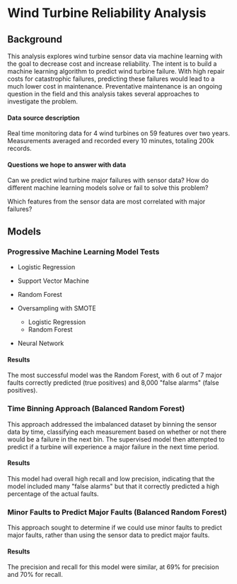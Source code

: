 # Wind Turbine Reliability Analysis

## Background

This analysis explores wind turbine sensor data via machine learning with the goal to decrease cost and increase reliability. The intent is to build a machine learning algorithm to predict wind turbine failure. With high repair costs for catastrophic failures, predicting these failures would lead to a much lower cost in maintenance. Preventative maintenance is an ongoing question in the field and this analysis takes several approaches to investigate the problem. 

#### Data source description

Real time monitoring data for 4 wind turbines on 59 features over two years. Measurements averaged and recorded every 10 minutes, totaling 200k records. 

#### Questions we hope to answer with data 

Can we predict wind turbine major failures with sensor data? How do different machine learning models solve or fail to solve this problem?

Which features from the sensor data are most correlated with major failures?


## Models 

### Progressive Machine Learning Model Tests
* Logistic Regression 

* Support Vector Machine

* Random Forest

* Oversampling with SMOTE

  * Logistic Regression
  * Random Forest
  
* Neural Network

#### Results 
The most successful model was the Random Forest, with 6 out of 7 major faults correctly predicted (true positives) and 8,000 "false alarms" (false positives).  


### Time Binning Approach (Balanced Random Forest)
This approach addressed the imbalanced dataset by binning the sensor data by time, classifying each measurement based on whether or not there would be a failure in the next bin. The supervised model then attempted to predict if a turbine will experience a major failure in the next time period. 

#### Results 
This model had overall high recall and low precision, indicating that the model included many "false alarms" but that it correctly predicted a high percentage of the actual faults. 



### Minor Faults to Predict Major Faults (Balanced Random Forest) 
This approach sought to determine if we could use minor faults to predict major faults, rather than using the sensor data to predict major faults. 

#### Results 
The precision and recall for this model were similar, at 69% for precision and 70% for recall. 
       
